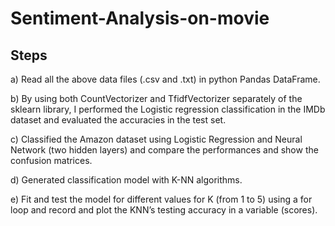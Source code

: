 # Sentiment-Analysis-on-movie



##  Steps

a) Read all the above data files (.csv and .txt) in python Pandas DataFrame.

b) By using both CountVectorizer and TfidfVectorizer separately of the sklearn library, I performed the Logistic regression classification in the IMDb dataset
and evaluated the accuracies in the test set.

c) Classified the Amazon dataset using Logistic Regression and Neural Network (two hidden layers) and compare the performances and show the confusion matrices.

d) Generated classification model with K-NN algorithms.

e) Fit and test the model for different values for K (from 1 to 5) using a for loop and record and plot the KNN’s testing accuracy in a variable (scores).

